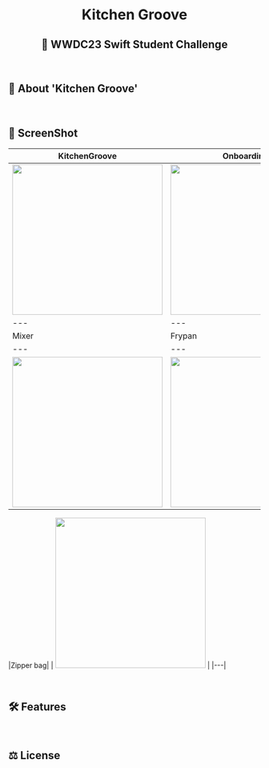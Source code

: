 # <div align="center">Kitchen Groove</div>
## <div align="center">  WWDC23 Swift Student Challenge </div>

<br>

## 📜 About 'Kitchen Groove'

<br>

## 📸 ScreenShot
| KitchenGroove | Onboarding | MainPage |
|---|---|---|
| <image width="300" src="Screenshots/Initial.PNG"> | <image width="300" src="Screenshots/Onboarding.PNG"> | <image width="300" src="Screenshots/Main.PNG"> |
|---|---|---|
| Mixer | Frypan | Salt Bottle |
|---|---|---|
| <image width="300" src="Screenshots/Mixer.PNG"> | <image width="300" src="Screenshots/Frypan.PNG"> | <image width="300" src="Screenshots/SaltBottle.PNG"> |

|Zipper bag|
| <image width="300" src="Screenshots/Zipper.PNG"> |
|---|

<br> 

## 🛠 Features

<br>

## ⚖ License
